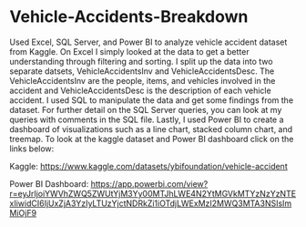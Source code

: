 # Vehicle-Accidents-Breakdown

Used Excel, SQL Server, and Power BI to analyze vehicle accident dataset from Kaggle. On Excel I simply looked at the data to get a better understanding through filtering and sorting. I split up the data into two separate datsets, VehicleAccidentsInv and VehicleAccidentsDesc. The VehicleAccidentsInv are the people, items, and vehicles involved in the accident and VehicleAccidentsDesc is the description of each vehicle accident. I used SQL to manipulate the data and get some findings from the dataset. For further detail on the SQL Server queries, you can look at my queries with comments in the SQL file. Lastly, I used Power BI to create a dashboard of visualizations such as a line chart, stacked column chart, and treemap. To look at the kaggle dataset and Power BI dashboard click on the links below: 

Kaggle: https://www.kaggle.com/datasets/ybifoundation/vehicle-accident

Power BI Dashboard: https://app.powerbi.com/view?r=eyJrIjoiYWVhZWQ5ZWUtYjM3Yy00MTJhLWE4N2YtMGVkMTYzNzYzNTExIiwidCI6IjUxZjA3YzIyLTUzYjctNDRkZi1iOTdjLWExMzI2MWQ3MTA3NSIsImMiOjF9
